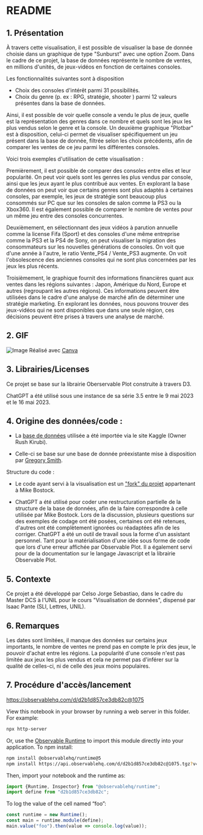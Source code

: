 # README

## 1. Présentation

À travers cette visualisation, il est possible de visualiser la base de donnée choisie dans un graphique de type "Sunburst" avec une option Zoom. Dans le cadre de ce projet, la base de données représente le nombre de ventes, en millions d'unités, de jeux-vidéos en fonction de certaines consoles. 

Les fonctionnalités suivantes sont à disposition 
- Choix des consoles d'intérêt parmi 31 possibilités.
- Choix du genre (p. ex : RPG, stratégie, shooter ) parmi 12 valeurs présentes dans la base de données.

Ainsi, il est possible de voir quelle console a vendu le plus de jeux, quelle est la représentation des genres dans ce nombre et quels sont les jeux les plus vendus selon le genre et la console. Un deuxième graphique "Plotbar" est à disposition, celui-ci permet de visualiser spécifiquement un jeu présent dans la base de donnée, filtrée selon les choix précédents, afin de comparer les ventes de ce jeu parmi les différentes consoles. 

Voici trois exemples d'utilisation de cette visualisation : 

Premièrement, il est possible de comparer des consoles entre elles et leur popularité. On peut voir quels sont les genres les plus vendus par console, ainsi que les jeux ayant le plus contribué aux ventes. En explorant la base de données on peut voir que certains genres sont plus adaptés à certaines consoles, par exemple, les jeux de stratégie sont beaucoup plus consommés sur PC que sur les consoles de salon comme la PS3 ou la Xbox360. Il est également possible de comparer le nombre de ventes pour un même jeu entre des consoles concurrentes. 

Deuxièmement, en sélectionnant des jeux vidéos à parution annuelle comme la license Fifa (Sport) et des consoles d'une même entreprise  comme la PS3 et la PS4 de Sony, on peut visualiser la migration des consommateurs sur les nouvelles générations de consoles. On voit que d'une année à l'autre, le ratio Vente_PS4 / Vente_PS3 augmente. On voit l'obsolescence des anciennes consoles qui ne sont plus concernées par les jeux les plus récents. 
	

Troisièmement, le graphique fournit des informations financières quant aux ventes dans les régions suivantes : Japon, Amérique du Nord, Europe et autres (regroupant les autres régions). Ces informations peuvent être utilisées dans le cadre d'une analyse de marché afin de déterminer une stratégie marketing. En explorant les données, nous pouvons trouver des jeux-vidéos qui ne sont disponibles que dans une seule région, ces décisions peuvent être prises à travers une analyse de marché.

## 2. GIF

![Image](https://user-images.githubusercontent.com/82185439/238389650-78641df0-12b2-4285-926a-4f9ba3c6bb25.gif)
Réalisé avec [Canva](www.canva.com)

## 3. Librairies/Licenses

Ce projet se base sur la librairie Oberservable Plot construite à travers D3.

ChatGPT a été utilisé sous une instance de sa série 3.5 entre le 9 mai 2023 et le 16 mai 2023.

## 4. Origine des données/code :

- La [base de données](https://www.kaggle.com/datasets/rush4ratio/video-game-sales-with-ratings) utilisée a été importée via le site Kaggle (Owner Rush Kirubi).

- Celle-ci se base sur une base de donnée préexistante mise à disposition par [Gregory Smith](https://www.kaggle.com/gregorut/datasets).

Structure du code : 

- Le code ayant servi à la visualisation est un ["fork" du projet](https://observablehq.com/@d3/zoomable-sunburst) appartenant à Mike Bostock.

- ChatGPT a été utilisé pour coder une restructuration partielle de la structure de la base de données, afin de la faire correspondre à celle utilisée par Mike Bostock. Lors de la discussion, plusieurs questions sur des exemples de codage ont été posées, certaines ont été retenues, d'autres ont été complètement ignorées ou réadaptées afin de les corriger. ChatGPT a été un outil de travail sous la forme d'un assistant personnel. Tant pour la matérialisation d'une idée sous forme de code que lors d'une erreur affichée par Observable Plot. Il a également servi pour de la documentation sur le langage Javascript et la librairie Observable Plot. 


## 5. Contexte

Ce projet a été développé par Celso Jorge Sebastiao, dans le cadre du Master DCS à l'UNIL pour le cours "Visualisation de données", dispensé par Isaac Pante (SLI, Lettres, UNIL).

## 6. Remarques

Les dates sont limitées, il manque des données sur certains jeux importants, le nombre de ventes ne prend pas en compte le prix des jeux, le pouvoir d'achat entre les régions. La popularité d'une console n'est pas limitée aux jeux les plus vendus et cela ne permet pas d'inférer sur la qualité de celles-ci, ni de celle des jeux moins populaires. 

## 7. Procédure d'accès/lancement
https://observablehq.com/d/d2b1d857ce3db82c@1075

View this notebook in your browser by running a web server in this folder. For
example:

~~~sh
npx http-server
~~~

Or, use the [Observable Runtime](https://github.com/observablehq/runtime) to
import this module directly into your application. To npm install:

~~~sh
npm install @observablehq/runtime@5
npm install https://api.observablehq.com/d/d2b1d857ce3db82c@1075.tgz?v=3
~~~

Then, import your notebook and the runtime as:

~~~js
import {Runtime, Inspector} from "@observablehq/runtime";
import define from "d2b1d857ce3db82c";
~~~

To log the value of the cell named “foo”:

~~~js
const runtime = new Runtime();
const main = runtime.module(define);
main.value("foo").then(value => console.log(value));
~~~

